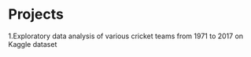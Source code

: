 # Projects 
1.Exploratory data analysis of various cricket teams from 1971 to 2017 on Kaggle dataset
